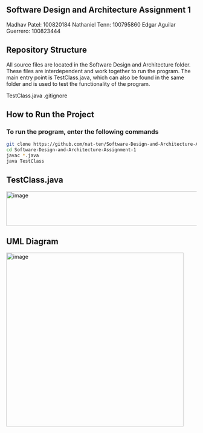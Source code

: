 ## Software Design and Architecture Assignment 1

Madhav Patel: 100820184
Nathaniel Tenn: 100795860
Edgar Aguilar Guerrero: 100823444

##  Repository Structure
All source files are located in the Software Design and Architecture folder. These files are interdependent and work together to run the program. The main entry point is TestClass.java, which can also be found in the same folder and is used to test the functionality of the program.

TestClass.java
.gitignore

## How to Run the Project

### To run the program, enter the following commands

```bash
git clone https://github.com/nat-ten/Software-Design-and-Architecture-Assignment-1.git
cd Software-Design-and-Architecture-Assignment-1
javac *.java
java TestClass
```

## TestClass.java 
<img width="723" height="91" alt="image" src="https://github.com/user-attachments/assets/747cd1b8-7ebb-4127-b195-65a824624826" />

## UML Diagram
<img width="469" height="460" alt="image" src="https://github.com/user-attachments/assets/391ada08-9791-4703-8415-574b847bc834" />




